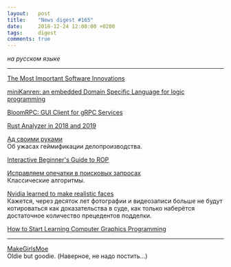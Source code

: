 ```yaml
---
layout:   post
title:    "News digest #165"
date:     2018-12-24 12:00:00 +0200
tags:     digest
comments: true
---
```


_на русском языке_

----

[The Most Important Software Innovations](https://dwheeler.com/innovation/innovation.html)

[miniKanren: an embedded Domain Specific Language for logic programming](http://minikanren.org/)

[BloomRPC: GUI Client for gRPC Services](https://github.com/uw-labs/bloomrpc)

[Rust Analyzer in 2018 and 2019](https://ferrous-systems.com/blog/rust-analyzer-2019/)

[Ад своими руками](https://habr.com/post/433514/)<br/>
Об ужасах геймификации делопроизводства.

[Interactive Beginner's Guide to ROP](https://bordplate.no/blog/en/post/interactive-rop-tutorial/index.html)

[Исправляем опечатки в поисковых запросах](https://habr.com/company/joom/blog/433554/)<br/>
Классические алгоритмы.

[Nvidia learned to make realistic faces](https://www.youtube.com/watch?v=bIVU8UuHPKI)<br/>
Кажется, через десяток лет фотографии и видеозаписи больше не будут котироваться как доказательства в суде, как только наберётся достаточное количество прецедентов подделки.

[How to Start Learning Computer Graphics Programming](https://erkaman.github.io/posts/beginner_computer_graphics.html)

----

[MakeGirlsMoe](https://make.girls.moe/#/)<br/>
Oldie but goodie. (Наверное, не надо постить...)
